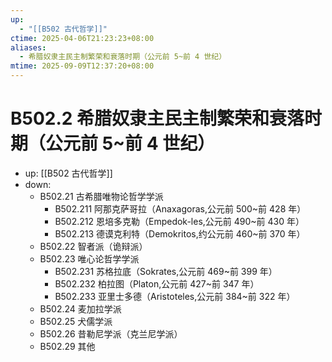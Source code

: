 ```yaml
---
up:
  - "[[B502 古代哲学]]"
ctime: 2025-04-06T21:23:23+08:00
aliases:
  - 希腊奴隶主民主制繁荣和衰落时期（公元前 5~前 4 世纪）
mtime: 2025-09-09T12:37:20+08:00
---
```


# B502.2 希腊奴隶主民主制繁荣和衰落时期（公元前 5~前 4 世纪）

- up: [[B502 古代哲学]]
- down:	
	- B502.21 古希腊唯物论哲学学派
		- B502.211 阿那克萨哥拉（Anaxagoras,公元前 500~前 428 年）
		- B502.212 恩培多克勒（Empedok-les,公元前 490~前 430 年）
		- B502.213 德谟克利特（Demokritos,约公元前 460~前 370 年）
	- B502.22 智者派（诡辩派）
	- B502.23 唯心论哲学学派
		- B502.231 苏格拉底（Sokrates,公元前 469~前 399 年）
		- B502.232 柏拉图（Platon,公元前 427~前 347 年）
		- B502.233 亚里士多德（Aristoteles,公元前 384~前 322 年）
	- B502.24 麦加拉学派
	- B502.25 犬儒学派
	- B502.26 昔勒尼学派（克兰尼学派）
	- B502.29 其他
	
